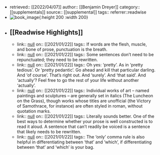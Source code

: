 - retrieved:: [[2022/04/07]]
  author:: [[Benjamin Dreyer]]
  category:: [[supplementals]]
  source:: [[supplemental]]
  tags:: 
  referrer::readwise
- ![book_image](https://images-na.ssl-images-amazon.com/images/I/41pOez1GNgL._SL200_.jpg){:height 200 :width 200}
- ## [[Readwise Highlights]]
	- link:: [null](null)
	  on:: [[2021/01/22]]
	  tags:: 
	  If words are the flesh, muscle, and bone of prose, punctuation is the breath.
	- link:: [null](null)
	  on:: [[2021/01/22]]
	  tags:: 
	  Some sentences don’t need to be repunctuated; they need to be rewritten.
	- link:: [null](null)
	  on:: [[2021/01/22]]
	  tags:: 
	  Oh yes: ‘pretty’. As in ‘pretty tedious’. Or ‘pretty pedantic’. Go ahead and kill that particular darling. And ‘of course’. That’s right out. And ‘surely’. And ‘that said’. And ‘actually’? Feel free to go the rest of your life without another ‘actually’.
	- link:: [null](null)
	  on:: [[2021/01/22]]
	  tags:: 
	  Individual works of art – named paintings and sculptures – are generally set in italics (The Luncheon on the Grass), though works whose titles are unofficial (the Victory of Samothrace, for instance) are often styled in roman, without quotation marks.
	- link:: [null](null)
	  on:: [[2021/01/22]]
	  tags:: 
	  Literally sounds better. One of the best ways to determine whether your prose is well constructed is to read it aloud. A sentence that can’t readily be voiced is a sentence that likely needs to be rewritten.
	- link:: [null](null)
	  on:: [[2021/01/22]]
	  tags:: 
	  The ‘only’ comma rule is also helpful in differentiating between ‘that’ and ‘which’, if differentiating between ‘that’ and ‘which’ is your bag.